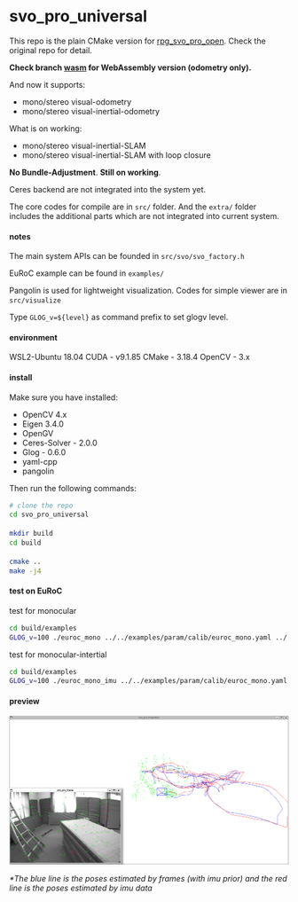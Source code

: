 # svo_pro_universal

This repo is the plain CMake version for [rpg_svo_pro_open](https://github.com/uzh-rpg/rpg_svo_pro_open). Check the original repo for detail.

**Check branch [wasm](https://github.com/Jianxff/svo_pro_universal/tree/wasm) for WebAssembly version (odometry only).**

And now it supports:
- mono/stereo visual-odometry
- mono/stereo visual-inertial-odometry

What is on working:
- mono/stereo visual-inertial-SLAM
- mono/stereo visual-inertial-SLAM with loop closure

**No Bundle-Adjustment**.
**Still on working**.

Ceres backend are not integrated into the system yet.

The core codes for compile are in `src/` folder. 
And the `extra/` folder includes the additional parts which are not integrated into current system.


#### notes
The main system APIs can be founded in `src/svo/svo_factory.h`

EuRoC example can be found in `examples/`

Pangolin is used for lightweight visualization. Codes for simple viewer are in `src/visualize`

Type `GLOG_v=${level}` as command prefix to set glogv level.

#### environment
WSL2-Ubuntu 18.04
CUDA - v9.1.85
CMake - 3.18.4
OpenCV - 3.x

#### install
Make sure you have installed:
- OpenCV 4.x
- Eigen 3.4.0
- OpenGV
- Ceres-Solver - 2.0.0
- Glog - 0.6.0
- yaml-cpp
- pangolin


Then run the following commands:
```sh
# clone the repo
cd svo_pro_universal

mkdir build
cd build

cmake ..
make -j4
```


#### test on EuRoC
test for monocular
```sh
cd build/examples
GLOG_v=100 ./euroc_mono ../../examples/param/calib/euroc_mono.yaml ../../examples/param/pinhole.yaml ~/dataset/euroc/V101/mav0/
```

test for monocular-intertial
```sh
cd build/examples
GLOG_v=100 ./euroc_mono_imu ../../examples/param/calib/euroc_mono.yaml ../../examples/param/pinhole_fixed.yaml ~/dataset/euroc/V101/mav0/
```

#### preview
![preview-euroc](doc/preview.png)

*\*The blue line is the poses estimated by frames (with imu prior) and the red line is the poses estimated by imu data*
